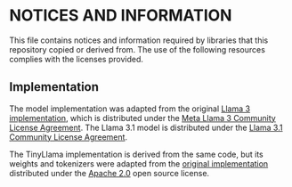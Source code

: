# NOTICES AND INFORMATION

This file contains notices and information required by libraries that this repository copied or
derived from. The use of the following resources complies with the licenses provided.

## Implementation

The model implementation was adapted from the original
[Llama 3 implementation](https://github.com/meta-llama/llama3), which is distributed under the
[Meta Llama 3 Community License Agreement](https://github.com/meta-llama/llama3/blob/main/LICENSE).
The Llama 3.1 model is distributed under the
[Llama 3.1 Community License Agreement](https://github.com/meta-llama/llama-models/blob/main/models/llama3_1/LICENSE).

The TinyLlama implementation is derived from the same code, but its weights and tokenizers were
adapted from the [original implementation](https://github.com/jzhang38/TinyLlama) distributed under
the [Apache 2.0](https://github.com/jzhang38/TinyLlama/blob/main/LICENSE) open source license.